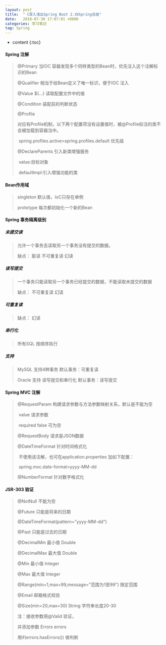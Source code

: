 ```yaml
---
layout: post
title:  "《深入浅出Spring Boot 2.X》Spring总结"
date:   2018-07-30 17:07:01 +0800
categories: 学习笔记
tag: Spring
---
```


* content
{:toc}
#### Spring 注解

> @Primary    当IOC 容器发现多个同样类型的Bean时，优先注入这个注解标识的Bean
>
> @Qualifier  相当于给Bean定义了唯一标识，便于IOC 注入
>
> @Value ${...}  读取配置文件中的值
>
> @Condition 装配前的判断状态
>
> @Profile
>
> ​		 对应有Profile机制，以下两个配置项没有设置值时，被@Profile标注的类不会被加载到容器当中。
>
> ​		 spring.profiles.active>spring.profiles.default 优先级
>
> @DeclareParents 引入新类增强服务
>
> ​		value:目标对象
>
> ​		defaultImpl:引入增强功能的类
>
> 

#### Bean作用域

> singleton 默认值，IoC只存在单例
>
> prototype 每次都初始化一个新的Bean

#### Spring 事务隔离级别

##### 未提交读

>允许一个事务去读取另一个事务没有提交的数据。
>
>缺点： 脏读 不可重复读 幻读

##### 读写提交

>一个事务只能读取另一个事务已经提交的数据，不能读取未提交的数据
>
>缺点： 不可重复读 幻读

##### 可重复读

>缺点： 幻读

##### 串行化

>所有SQL 按顺序执行

##### 支持

>MySQL 支持4种事务 默认事务：可重复读
>
>Oracle 支持 读写提交和串行化  默认事务：读写提交



#### Spring MVC 注解

>@RequestParam 构建请求参数与方法参数映射关系，默认是不能为空
>
>​		value 请求参数
>
>​                required   false  可为空
>
>@RequestBody 请求是JSON数据
>
>@DateTimeFormat 针对时间格式化
>
>​		不使用该注解，也可在application.properties 加如下配置：
>
>​		spring.mvc.date-format=yyyy-MM-dd
>
>@NumberFormat 针对数字格式化

#### JSR-303 验证

> @NotNull  不能为空
>
> @Future 只能是将来的日期
>
> @DateTimeFormat(pattern="yyyy-MM-dd")
>
> @Past 只能是过去的日期
>
> @DecimalMin   最小值 Double
>
> @DecimalMax 最大值 Double
>
> @Min 最小值  Integer
>
> @Max 最大值 Integer
>
> @Range(min=1,max=99,message="范围为1至99")  限定范围
>
> @Email 邮箱格式校验
>
> @Size(min=20,max=30) String  字符串长度20-30
>
> 注：接收参数用@Valid 验证，
>
> 并添加参数  Errors errors 
>
> 用if(errors.hasErrors())  做判断



